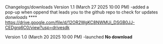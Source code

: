 Changelogs/downloads
Version 1.1 (March 27 2025 10:00 PM)
-added a pop-up when oppend that leads you to the github repo to check for updates
_donwloads_ ****
https://drive.google.com/file/d/12OR2WgKC8NWMUi_DSGB0JJ-CEDgrq6C0/view?usp=drivesdk

Version 1.0 (March 20 2025 10:00 PM)
-launched
**No download**
